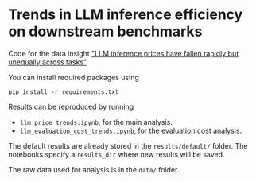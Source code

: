 # Trends in LLM inference efficiency on downstream benchmarks

Code for the data insight ["LLM inference prices have fallen rapidly but unequally across tasks"](https://epoch.ai/data-insights/llm-inference-price-trends?insight-option=All+benchmarks)

You can install required packages using

```
pip install -r requirements.txt
```

Results can be reproduced by running

- `llm_price_trends.ipynb`, for the main analysis.
- `llm_evaluation_cost_trends.ipynb`, for the evaluation cost analysis.

The default results are already stored in the `results/default/` folder.
The notebooks specify a `results_dir` where new results will be saved.

The raw data used for analysis is in the `data/` folder.
